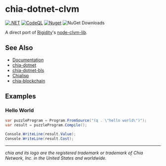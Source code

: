 # chia-dotnet-clvm

[![.NET](https://github.com/dkackman/chia-dotnet-clvm/actions/workflows/dotnet.yml/badge.svg)](https://github.com/dkackman/chia-dotnet-clvm/actions/workflows/dotnet.yml)
[![CodeQL](https://github.com/dkackman/chia-dotnet-clvm/actions/workflows/github-code-scanning/codeql/badge.svg)](https://github.com/dkackman/chia-dotnet-clvm/actions/workflows/github-code-scanning/codeql)
[![Nuget](https://img.shields.io/nuget/dt/chia-dotnet-clvm)](https://www.nuget.org/packages/chia-dotnet-clvm/)
![NuGet Downloads](https://img.shields.io/nuget/dt/chia-dotnet-clvm)

A direct port of [Rigidity](https://github.com/Rigidity)'s [node-clvm-lib](https://github.com/Chia-Network/node-clvm-lib).

## See Also

- [Documentation](https://dkackman.github.io/chia-dotnet-clvm/)
- [chia-dotnet](https://www.nuget.org/packages/chia-dotnet/)
- [chia-dotnet-bls](https://www.nuget.org/packages/chia-dotnet-bls/)
- [Chialisp](https://chialisp.com/)
- [chia-blockchain](https://chia.net)

## Examples

### Hello World

```csharp
var puzzleProgram = Program.FromSource("(q . \"hello world\")");
var result = puzzleProgram.Compile();

Console.WriteLine(result.Value);
Console.WriteLine(result.Cost);
```

___

_chia and its logo are the registered trademark or trademark of Chia Network, Inc. in the United States and worldwide._
